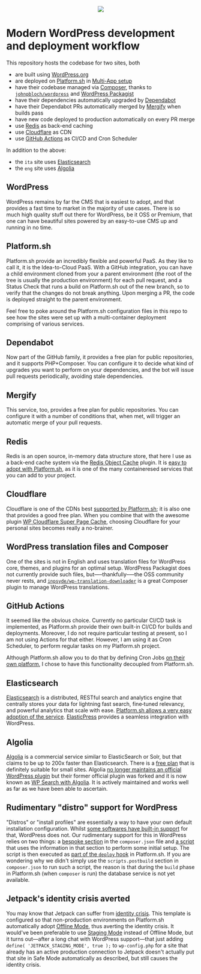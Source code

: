 <p align="center"><a href="https://console.platform.sh/projects/create-project/?template=https://github.com/vincenzo/modern-wp/blob/master/template-definition.yaml&utm_campaign=deploy_on_platform?utm_medium=button&utm_source=affiliate_links&utm_content=https://github.com/vincenzo/modern-wp/blob/master/template-definition.yaml" target="_blank" title="Deploy with Platform.sh"><img src="https://platform.sh/images/deploy/deploy-button-lg-blue.svg"></a></p>

# Modern WordPress development and deployment workflow

This repository hosts the codebase for two sites, both

- are built using [WordPress.org](https://wordpress.org)
- are deployed on [Platform.sh](https://platform.sh) in [Multi-App setup](https://docs.platform.sh/configuration/app/multi-app.html)
- have their codebase managed via [Composer](https://getcomposer.org), thanks to [`johnpbloch/wordpress`](https://github.com/johnpbloch/wordpress) and [WordPress Packagist](https://wpackagist.org)
- have their dependencies automatically upgraded by [Dependabot](https://dependabot.com)
- have their Dependabot PRs automatically merged by [Mergify](https://mergify.io) when builds pass
- have new code deployed to production automatically on every PR merge
- use [Redis](https://redis.io) as back-end caching
- use [Cloudflare](https://www.cloudflare.com) as CDN
- use [GitHub Actions](https://github.com/features/actions) as CI/CD and Cron Scheduler

In addition to the above:

- the `ita` site uses [Elasticsearch](https://www.elastic.co/elasticsearch/)
- the `eng` site uses [Algolia](https://www.algolia.com)

## WordPress

WordPress remains by far the CMS that is easiest to adopt, and that provides a fast time to market in the majority of use cases. There is so much high quality stuff out there for WordPress, be it OSS or Premium, that one can have beautiful sites powered by an easy-to-use CMS up and running in no time.

## Platform.sh

Platform.sh provide an incredibly flexible and powerful PaaS. As they like to call it, it is the Idea-to-Cloud PaaS. With a GitHub integration, you can have a child environment cloned from your a parent environment (the root of the tree is usually the production environment) for each pull request, and a Status Check that runs a build on Platform.sh out of the new branch, so to verify that the changes do not break anything. Upon merging a PR, the code is deployed straight to the parent environment.

Feel free to poke around the Platform.sh configuration files in this repo to see how the sites were set up with a multi-container deployment comprising of various services.

## Dependabot

Now part of the GitHub family, it provides a free plan for public repositories, and it supports PHP+Composer. You can configure it to decide what kind of upgrades you want to perform on your dependencies, and the bot will issue pull requests periodically, avoiding stale dependencies.

## Mergify

This service, too, provides a free plan for public repositories. You can configure it with a number of conditions that, when met, will trigger an automatic merge of your pull requests.

## Redis

Redis is an open source, in-memory data structure store, that here I use as a back-end cache system via the [Redis Object Cache](https://wordpress.org/plugins/redis-cache/) plugin. It is [easy to adopt with Platform.sh](https://docs.platform.sh/configuration/services/redis.html), as it is one of the many containeresed services that you can add to your project.

## Cloudflare

Cloudflare is one of the CDNs best [supported by Platform.sh](https://docs.platform.sh/domains/cdn.html); it is also one that provides a good free plan.
When you combine that with the awesome plugin [WP Cloudflare Super Page Cache](https://wordpress.org/plugins/wp-cloudflare-page-cache/), choosing Cloudflare for your personal sites becomes really a no-brainer.

## WordPress translation files and Composer

One of the sites is not in English and uses translation files for WordPress core, themes, and plugins for an optimal setup. WordPress Packagist does not currently provide such files, but—–thankfully–—the OSS community never rests, and [`inpsyde/wp-translation-downloader`](https://github.com/inpsyde/wp-translation-downloader) is a great Composer plugin to manage WordPress translations.

## GitHub Actions

It seemed like the obvious choice. Currently no particular CI/CD task is implemented, as Platform.sh provide their own built-in CI/CD for builds and deployments. Moreover, I do not require particular testing at present, so I am not using Actions for that either. However, I am using it as Cron Scheduler, to perform regular tasks on my Platform.sh project.

Although Platform.sh allow you to do that by defining Cron Jobs [on their own platform](https://docs.platform.sh/configuration/app/cron.html), I chose to have this functionality decoupled from Platform.sh.

## Elasticsearch

[Elasticsearch](https://www.elastic.co/elasticsearch/) is a distributed, RESTful search and analytics engine that centrally stores your data for lightning fast search, fine‑tuned relevancy, and powerful analytics that scale with ease. [Platform.sh allows a very easy adoption of the service](https://docs.platform.sh/configuration/services/elasticsearch.html). [ElasticPress](https://github.com/10up/ElasticPress) provides a seamless integration with WordPress.

## Algolia

[Algolia](https://www.algolia.com/doc/faq/why/what-makes-algolia-different-than-elasticsearch-or-solr/) is a commercial service similar to ElasticSearch or Solr, but that claims to be up to 200x faster than Elasticsearch. There is a [free plan](https://www.algolia.com/pricing) that is definitely suitable for small sites. Algolia [no longer maintains an official WordPress plugin](https://www.algolia.com/doc/integration/wordpress/indexing/setting-up-algolia/) but their former official plugin was forked and it is now known as [WP Search with Algolia](https://wordpress.org/plugins/wp-search-with-algolia/). It is actively maintained and works well as far as we have been able to ascertain.

## Rudimentary "distro" support for WordPress

"Distros" or "install profiles" are essentially a way to have your own default installation configuration. Whilst [some softwares have built-in support](https://www.drupal.org/docs/drupal-distributions) for that, WordPress does not. Our rudimentary support for this in WordPress relies on two things: a [bespoke section](https://github.com/vincenzo/modern-wp/commit/e82203270889a769bef1a9d2e72f8cf060e213a9#diff-09041310fc9f9e3a7f23395f30f37f8b89818edcb546ae0d411054a11113e415R51-R66) in the `composer.json` file and [a script](https://github.com/vincenzo/modern-wp/blob/master/ita/scripts/deploy.sh) that uses the information in that section to perform some initial setup. The script is then executed as [part of the `deploy` hook](https://github.com/vincenzo/modern-wp/blob/master/ita/.platform.app.yaml#L20) in Platform.sh. If you are wondering why we didn't simply use the `scripts.postbuild` section in `composer.json` to run such a script, the reason is that during the `build` phase in Platform.sh (when `composer` is run) the database service is not yet available.

## Jetpack's identity crisis averted

You may know that Jetpack can suffer from [identity crisis](https://jetpack.com/support/safe-mode/#what-is-an-identity-crisis). This template is configured so that non-production environments on Platform.sh automatically adopt [Offline Mode](https://jetpack.com/support/development-mode/), thus averting the identity crisis. It would've been preferable to use [Staging Mode](https://jetpack.com/support/staging-sites/) instead of Offline Mode, but it turns out—after a long chat with WordPress support—that just adding `define( 'JETPACK_STAGING_MODE', true );` to `wp-config.php` for a site that already has an active production connection to Jetpack doesn't actually put that site in Safe Mode automatically as described, but still causes the identity crisis.

